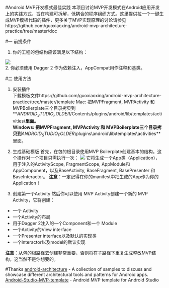 #Android MVP开发模式最佳实践
本项目讨论MVP开发模式在Android应用开发上的实践方式，旨在构建可拆解，低耦合的程序组织方式。这里提供拉一个一键生成MVP模板代码的插件，更多关于MVP实现原理的讨论请参见https://github.com/guoxiaoxing/android-mvp-architecture-practice/tree/master/doc

#一 前提条件
1. 你的工程的包结构应该满足以下结构：

![](https://github.com/guoxiaoxing/android-mvp-architecture-practice/blob/master/image/mvp_package_structure.png)  
2. 你必须使用 Dagger 2 作为依赖注入，AppCompat用作注释和基类。

#二 使用方法
1. 安装插件  
下载模板文件https://github.com/guoxiaoxing/android-mvp-architecture-practice/tree/master/template
Mac:
把MVPFragment, MVPActivity 和 MVPBoilerplate三个目录拷贝到**$ANDROID_STUDIO_FOLDER$/Contents/plugins/android/lib/templates/activities/**里面。  
Windows:
把MVPFragment, MVPActivity 和 MVPBoilerplate三个目录拷贝到**$ANDROID_STUDIO_FOLDER$\plugins\android\lib\templates\activities\**里面。
2. 生成基础模版
首先，在包的根目录使用MVP Boilerplate创建基本的结构。这个操作对一个项目只需执行一次：
![](https://github.com/guoxiaoxing/android-mvp-architecture-practice/blob/master/image/create_boilerplate.png)
它将生成一个App类（Application），用于注入的ActivityScope, FragmentScope, AppModule和AppComponent，以及BaseActivity, BaseFragment, BasePresenter 和BaseInteractor。 
**注意**：一定记得在你的manifest中把生成的App作为你的Application！

3. 创建第一个Activity
然后你可以使用 MVP Activity创建一个新的 MVP Activity，它将创建：

- 一个 Activity
- 一个Activity的布局
- 用于Dagger 2注入的一个Component和一个 Module 
- 一个Activity的View  interface
- 一个Presenter interface以及默认的实现类
- 一个Interactor以及model的默认实现

**注意**：从包的根路径去创建非常重要，否则将在子路径下重复生成整改MVP结构，这当然不是你想要的。

#Thanks
[android-architecture](https://github.com/googlesamples/android-architecture) - A collection of samples to discuss and showcase different architectural tools and patterns for Android apps.  
[Android-Studio-MVP-template](https://github.com/benoitletondor/Android-Studio-MVP-template) - Android MVP template for Android Studio
